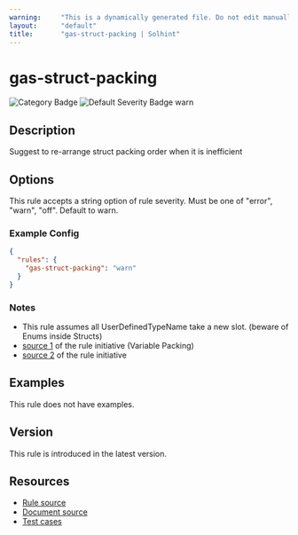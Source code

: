 ```yaml
---
warning:     "This is a dynamically generated file. Do not edit manually."
layout:      "default"
title:       "gas-struct-packing | Solhint"
---
```


# gas-struct-packing
![Category Badge](https://img.shields.io/badge/-Gas%20Consumption%20Rules-informational)
![Default Severity Badge warn](https://img.shields.io/badge/Default%20Severity-warn-yellow)

## Description
Suggest to re-arrange struct packing order when it is inefficient

## Options
This rule accepts a string option of rule severity. Must be one of "error", "warn", "off". Default to warn.

### Example Config
```json
{
  "rules": {
    "gas-struct-packing": "warn"
  }
}
```

### Notes
- This rule assumes all UserDefinedTypeName take a new slot. (beware of Enums inside Structs) 
- [source 1](https://coinsbench.com/comprehensive-guide-tips-and-tricks-for-gas-optimization-in-solidity-5380db734404) of the rule initiative (Variable Packing)
- [source 2](https://www.rareskills.io/post/gas-optimization?postId=c9db474a-ff97-4fa3-a51d-fe13ccb8fe3b#viewer-f8m1r) of the rule initiative

## Examples
This rule does not have examples.

## Version
This rule is introduced in the latest version.

## Resources
- [Rule source](https://github.com/protofire/solhint/tree/master/lib/rules/gas-consumption/gas-struct-packing.js)
- [Document source](https://github.com/protofire/solhint/tree/master/docs/rules/gas-consumption/gas-struct-packing.md)
- [Test cases](https://github.com/protofire/solhint/tree/master/test/rules/gas-consumption/gas-struct-packing.js)
